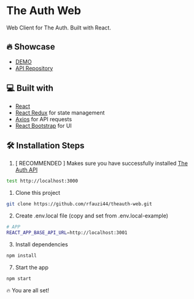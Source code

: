 # The Auth Web

Web Client for The Auth. Built with React.

## 🔥 Showcase

- [DEMO](https://theauth.zfdlzr.xyz)
- [API Repository](https://github.com/rfauzi44/theauth-api)

## 💻 Built with

- [React](https://github.com/facebook/react)
- [React Redux](https://github.com/reduxjs/react-redux) for state management
- [Axios](https://github.com/axios/axios) for API requests
- [React Bootstrap](https://github.com/react-bootstra/) for UI



## 🛠️ Installation Steps

1. [ RECOMMENDED ] Makes sure you have successfully installed [The Auth API](https://github.com/rfauzi44/theauth-api)

```bash
test http://localhost:3000
```

1. Clone this project

```bash
git clone https://github.com/rfauzi44/theauth-web.git
```

2. Create .env.local file (copy and set from .env.local-example)

```bash
# APP
REACT_APP_BASE_API_URL=http://localhost:3001
```

3. Install dependencies

```bash
npm install
```

7. Start the app

```bash
npm start
```

🔥 You are all set!